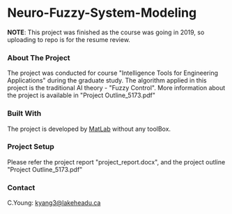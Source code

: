 # Neuro-Fuzzy-System-Modeling
**NOTE**: This project was finished as the course was going in 2019, so uploading to repo is for the resume review.

### About The Project 
The project was conducted for course "Intelligence Tools for Engineering Applications" during the graduate study. 
The algorithm applied in this project is the traditional AI theory - "Fuzzy Control". More information about the 
project is available in "Project Outline_5173.pdf" 
### Built With
The project is developed by [MatLab](https://www.mathworks.com/products/matlab.html) without any toolBox.
### Project Setup
Please refer the project report "project_report.docx", and the project outline "Project Outline_5173.pdf"
### Contact
C.Young: kyang3@lakeheadu.ca